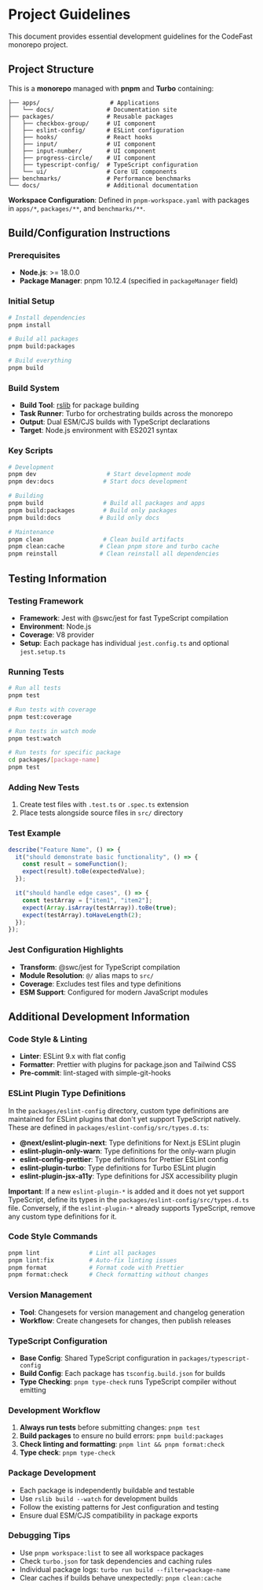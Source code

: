 # Project Guidelines

This document provides essential development guidelines for the CodeFast monorepo project.

## Project Structure

This is a **monorepo** managed with **pnpm** and **Turbo** containing:

```
├── apps/                    # Applications
│   └── docs/               # Documentation site
├── packages/               # Reusable packages
│   ├── checkbox-group/     # UI component
│   ├── eslint-config/      # ESLint configuration
│   ├── hooks/              # React hooks
│   ├── input/              # UI component
│   ├── input-number/       # UI component
│   ├── progress-circle/    # UI component
│   ├── typescript-config/  # TypeScript configuration
│   └── ui/                 # Core UI components
├── benchmarks/             # Performance benchmarks
└── docs/                   # Additional documentation
```

**Workspace Configuration**: Defined in `pnpm-workspace.yaml` with packages in `apps/*`, `packages/**`, and `benchmarks/**`.

## Build/Configuration Instructions

### Prerequisites

- **Node.js**: >= 18.0.0
- **Package Manager**: pnpm 10.12.4 (specified in `packageManager` field)

### Initial Setup

```bash
# Install dependencies
pnpm install

# Build all packages
pnpm build:packages

# Build everything
pnpm build
```

### Build System

- **Build Tool**: [rslib](https://github.com/web-infra-dev/rslib) for package building
- **Task Runner**: Turbo for orchestrating builds across the monorepo
- **Output**: Dual ESM/CJS builds with TypeScript declarations
- **Target**: Node.js environment with ES2021 syntax

### Key Scripts

```bash
# Development
pnpm dev                    # Start development mode
pnpm dev:docs              # Start docs development

# Building
pnpm build                 # Build all packages and apps
pnpm build:packages        # Build only packages
pnpm build:docs           # Build only docs

# Maintenance
pnpm clean                 # Clean build artifacts
pnpm clean:cache          # Clean pnpm store and turbo cache
pnpm reinstall            # Clean reinstall all dependencies
```

## Testing Information

### Testing Framework

- **Framework**: Jest with @swc/jest for fast TypeScript compilation
- **Environment**: Node.js
- **Coverage**: V8 provider
- **Setup**: Each package has individual `jest.config.ts` and optional `jest.setup.ts`

### Running Tests

```bash
# Run all tests
pnpm test

# Run tests with coverage
pnpm test:coverage

# Run tests in watch mode
pnpm test:watch

# Run tests for specific package
cd packages/[package-name]
pnpm test
```

### Adding New Tests

1. Create test files with `.test.ts` or `.spec.ts` extension
2. Place tests alongside source files in `src/` directory

### Test Example

```typescript
describe("Feature Name", () => {
  it("should demonstrate basic functionality", () => {
    const result = someFunction();
    expect(result).toBe(expectedValue);
  });

  it("should handle edge cases", () => {
    const testArray = ["item1", "item2"];
    expect(Array.isArray(testArray)).toBe(true);
    expect(testArray).toHaveLength(2);
  });
});
```

### Jest Configuration Highlights

- **Transform**: @swc/jest for TypeScript compilation
- **Module Resolution**: `@/` alias maps to `src/`
- **Coverage**: Excludes test files and type definitions
- **ESM Support**: Configured for modern JavaScript modules

## Additional Development Information

### Code Style & Linting

- **Linter**: ESLint 9.x with flat config
- **Formatter**: Prettier with plugins for package.json and Tailwind CSS
- **Pre-commit**: lint-staged with simple-git-hooks

### ESLint Plugin Type Definitions

In the `packages/eslint-config` directory, custom type definitions are maintained for ESLint plugins that don't yet support TypeScript natively. These are defined in `packages/eslint-config/src/types.d.ts`:

- **@next/eslint-plugin-next**: Type definitions for Next.js ESLint plugin
- **eslint-plugin-only-warn**: Type definitions for the only-warn plugin
- **eslint-config-prettier**: Type definitions for Prettier ESLint config
- **eslint-plugin-turbo**: Type definitions for Turbo ESLint plugin
- **eslint-plugin-jsx-a11y**: Type definitions for JSX accessibility plugin

**Important**: If a new `eslint-plugin-*` is added and it does not yet support TypeScript, define its types in the `packages/eslint-config/src/types.d.ts` file. Conversely, if the `eslint-plugin-*` already supports TypeScript, remove any custom type definitions for it.

### Code Style Commands

```bash
pnpm lint              # Lint all packages
pnpm lint:fix          # Auto-fix linting issues
pnpm format            # Format code with Prettier
pnpm format:check      # Check formatting without changes
```

### Version Management

- **Tool**: Changesets for version management and changelog generation
- **Workflow**: Create changesets for changes, then publish releases

### TypeScript Configuration

- **Base Config**: Shared TypeScript configuration in `packages/typescript-config`
- **Build Config**: Each package has `tsconfig.build.json` for builds
- **Type Checking**: `pnpm type-check` runs TypeScript compiler without emitting

### Development Workflow

1. **Always run tests** before submitting changes: `pnpm test`
2. **Build packages** to ensure no build errors: `pnpm build:packages`
3. **Check linting and formatting**: `pnpm lint && pnpm format:check`
4. **Type check**: `pnpm type-check`

### Package Development

- Each package is independently buildable and testable
- Use `rslib build --watch` for development builds
- Follow the existing patterns for Jest configuration and testing
- Ensure dual ESM/CJS compatibility in package exports

### Debugging Tips

- Use `pnpm workspace:list` to see all workspace packages
- Check `turbo.json` for task dependencies and caching rules
- Individual package logs: `turbo run build --filter=package-name`
- Clear caches if builds behave unexpectedly: `pnpm clean:cache`
